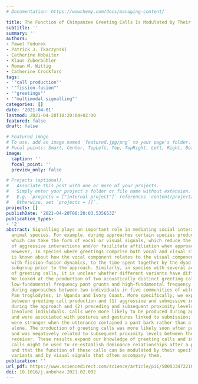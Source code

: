 ```yaml
---
# Documentation: https://wowchemy.com/docs/managing-content/

title: The Function of Chimpanzee Greeting Calls Is Modulated by Their Acoustic Variation
subtitle: ''
summary: ''
authors:
- Pawel Fedurek
- Patrick J. Tkaczynski
- Catherine Hobaiter
- Klaus Zuberbühler
- Roman M. Wittig
- Catherine Crockford
tags:
- '"call production"'
- '"fission–fusion"'
- '"greetings"'
- '"multimodal signalling"'
categories: []
date: '2021-04-01'
lastmod: 2021-04-20T10:20:04+02:00
featured: false
draft: false

# Featured image
# To use, add an image named `featured.jpg/png` to your page's folder.
# Focal points: Smart, Center, TopLeft, Top, TopRight, Left, Right, BottomLeft, Bottom, BottomRight.
image:
  caption: ''
  focal_point: ''
  preview_only: false

# Projects (optional).
#   Associate this post with one or more of your projects.
#   Simply enter your project's folder or file name without extension.
#   E.g. `projects = ["internal-project"]` references `content/project/deep-learning/index.md`.
#   Otherwise, set `projects = []`.
projects: []
publishDate: '2021-04-20T08:20:03.535653Z'
publication_types:
- '2'
abstract: Signalling plays an important role in mediating social interactions in many
  animal species. For example, during approaches certain species produce ‘greetings’,
  which can take the form of vocal or visual signals, which reduce the probability
  of aggressive interactions and/or facilitate affiliation when approaching each other.
  However, in species where greetings comprise both vocal and visual signals, little
  is known about how the vocal component relates to the visual component or, in species
  with fission–fusion dynamics, to the time spent together by the dyad in the same
  subgroup prior to the approach. Similarly, in species with several acoustic variants
  of greeting calls, it is unclear whether different variants have different functions.
  We looked at the production of two acoustically distinct greeting call variants,
  low-fundamental frequency pant grunts and high-fundamental frequency pant barks,
  during approaches between two individuals in five communities of wild chimpanzees,
  Pan troglodytes, in Uganda and Ivory Coast. More specifically, we explored the relationship
  between greeting call production and (1) aggressive and submissive interactions
  during the approach and (2) preceding and subsequent proximity levels between the
  involved individuals. Calls were more likely to be produced during aggressive interactions
  and were associated with postures and gestures linked to submission; these patterns
  were stronger when the utterance contained a pant bark rather than a pant grunt
  alone. The production of greeting calls was more likely soon after party fusion
  and was negatively related to subsequent proximity levels between the caller and
  receiver. These results expand our knowledge of greeting calls and imply that these
  calls might be used to re-establish dominance relationships after a period of separation,
  and that the function of these calls can be modulated by their specific acoustic
  variants and by visual signals that often accompany them.
publication: ''
url_pdf: https://www.sciencedirect.com/science/article/pii/S0003347221000415
doi: 10.1016/j.anbehav.2021.02.002
---
```

